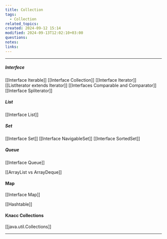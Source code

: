 ```yaml
---
title: Collection
tags:
  - Collection
related_topics: 
created: 2024-09-12 15:14
modified: 2024-09-13T12:02:10+03:00
questions: 
notes: 
links: 
---
```


---
##### Interfece 
[[Interface Iterable]]
[[Interface Collection]]
[[Interface Iterator]]
[[ListIterator extends Iterator]]
[[Interfaces Comparable and Comparator]]
[[Interface Spliterator]]
##### List
[[Interface List]]
##### Set
[[Interface Set]]
[[Interface NavigableSet]]
[[Interface SortedSet]]
##### Queue
[[Interface Queue]]

[[ArrayList vs ArrayDeque]]
#### Map
[[Interface Map]]

[[Hashtable]]

#### Класс Collections
[[java.util.Collections]]


----
